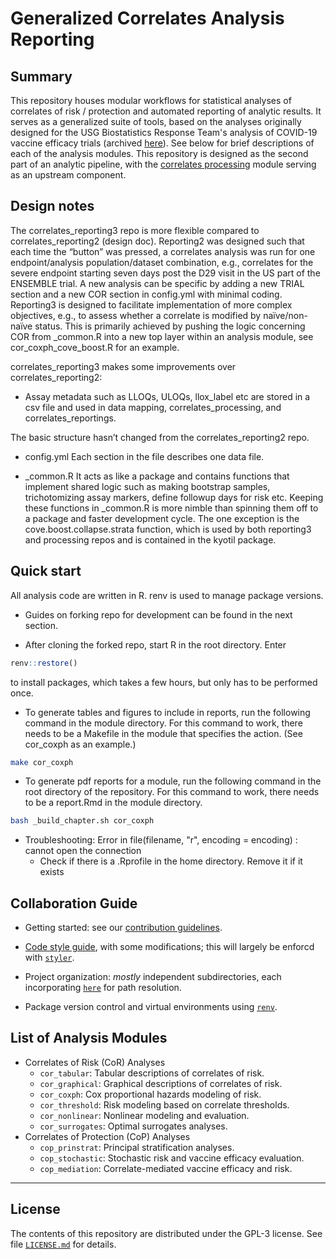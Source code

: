 # Generalized Correlates Analysis Reporting

## Summary

This repository houses modular workflows for statistical analyses of correlates
of risk / protection and automated reporting of analytic results. It serves as
a generalized suite of tools, based on the analyses originally designed for the
USG Biostatistics Response Team's analysis of COVID-19 vaccine efficacy trials
(archived
[here](https://github.com/CoVPN/correlates_reporting_usgcove_archive/)). See
below for brief descriptions of each of the analysis modules. This repository is
designed as the second part of an analytic pipeline, with the [correlates
processing](https://github.com/CoVPN/correlates_processing) module serving as an
upstream component.


## Design notes

The correlates_reporting3 repo is more flexible compared to correlates_reporting2 (design doc). Reporting2 was designed such that each time the “button” was pressed, a correlates analysis was run for one endpoint/analysis population/dataset combination, e.g., correlates for the severe endpoint starting seven days post the D29 visit in the US part of the ENSEMBLE trial. A new analysis can be specific by adding a new TRIAL section and a new COR section in config.yml with minimal coding. Reporting3 is designed to facilitate implementation of more complex objectives, e.g., to assess whether a correlate is modified by naïve/non-naïve status. This is primarily achieved by pushing the logic concerning COR from _common.R into a new top layer within an analysis module, see cor_coxph_cove_boost.R for an example. 

correlates_reporting3 makes some improvements over correlates_reporting2:

* Assay metadata such as LLOQs, ULOQs, llox_label etc are stored in a csv file and used in data mapping, correlates_processing, and correlates_reportings. 

The basic structure hasn’t changed from the correlates_reporting2 repo. 

* config.yml Each section in the file describes one data file. 

* _common.R It acts as like a package and contains functions that implement shared logic such as making bootstrap samples, trichotomizing assay markers, define followup days for risk etc. Keeping these functions in _common.R is more nimble than spinning them off to a package and faster development cycle. The one exception is the cove.boost.collapse.strata function, which is used by both reporting3 and processing repos and is contained in the kyotil package.


## Quick start

All analysis code are written in R. renv is used to manage package versions.

* Guides on forking repo for development can be found in the next section.

* After cloning the forked repo, start R in the root directory. Enter 
```r
renv::restore()
```
to install packages, which takes a few hours, but only has to be performed once.


* To generate tables and figures to include in reports, run the following command in the module directory. For this command to work, there needs to be a Makefile in the module that specifies the action. (See cor_coxph as an example.)
```bash
make cor_coxph
```

* To generate pdf reports for a module, run the following command in the root directory of the repository. For this command to work, there needs to be a report.Rmd in the module directory.
```bash
bash _build_chapter.sh cor_coxph
```

* Troubleshooting: Error in file(filename, "r", encoding = encoding) :  cannot open the connection
  * Check if there is a .Rprofile in the home directory. Remove it if it exists
  


## Collaboration Guide

* Getting started: see our [contribution
   guidelines](https://github.com/CoVPN/correlates_reporting2/blob/master/CONTRIBUTING.md).
   
* [Code style guide](https://style.tidyverse.org/), with some modifications;
  this will largely be enforcd with [`styler`](https://styler.r-lib.org/).

* Project organization: _mostly_ independent subdirectories, each incorporating
  [`here`](https://here.r-lib.org/) for path resolution.

* Package version control and virtual environments using
  [`renv`](https://rstudio.github.io/renv/).


## List of Analysis Modules

* Correlates of Risk (CoR) Analyses
  * `cor_tabular`: Tabular descriptions of correlates of risk.
  * `cor_graphical`: Graphical descriptions of correlates of risk.
  * `cor_coxph`: Cox proportional hazards modeling of risk.
  * `cor_threshold`: Risk modeling based on correlate thresholds.
  * `cor_nonlinear`: Nonlinear modeling and evaluation.
  * `cor_surrogates`: Optimal surrogates analyses.
* Correlates of Protection (CoP) Analyses
  * `cop_prinstrat`: Principal stratification analyses.
  * `cop_stochastic`: Stochastic risk and vaccine efficacy evaluation.
  * `cop_mediation`: Correlate-mediated vaccine efficacy and risk.


---

## License

The contents of this repository are distributed under the GPL-3 license. See
file [`LICENSE.md`](https://github.com/CoVPN/correlates_reporting2/blob/master/LICENSE.md)
for details.
